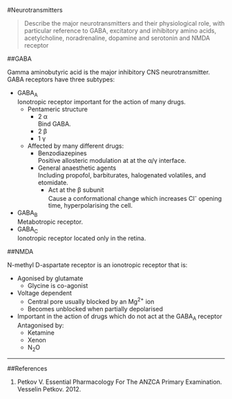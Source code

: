 #Neurotransmitters

> Describe the major neurotransmitters and their physiological role, with particular reference to GABA, excitatory and inhibitory amino acids, acetylcholine, noradrenaline, dopamine and serotonin and NMDA receptor

##GABA

Gamma aminobutyric acid is the major inhibitory CNS neurotransmitter. GABA receptors have three subtypes:
* GABA<sub>A</sub>  
Ionotropic receptor important for the action of many drugs.
    * Pentameric structure
        * 2 α  
        Bind GABA.
        * 2 β
        * 1 γ
    * Affected by many different drugs:
        * Benzodiazepines  
        Positive allosteric modulation at at the α/γ interface.
        * General anaesthetic agents  
        Including propofol, barbiturates, halogenated volatiles, and etomidate.
            * Act at the β subunit  
            Cause a conformational change which increases Cl<sup>-</sup> opening time, hyperpolarising the cell.
* GABA<sub>B</sub>  
Metabotropic receptor.
* GABA<sub>C</sub>  
Ionotropic receptor located only in the retina.


##NMDA

N-methyl D-aspartate receptor is an ionotropic receptor that is:
* Agonised by glutamate
    * Glycine is co-agonist
* Voltage dependent  
    * Central pore usually blocked by an Mg<sup>2+</sup> ion
    * Becomes unblocked when partially depolarised
* Important in the action of drugs which do not act at the GABA<sub>A</sub> receptor   
Antagonised by:
    * Ketamine
    * Xenon
    * N<sub>2</sub>O
---

##References
1. Petkov V. Essential Pharmacology For The ANZCA Primary Examination. Vesselin Petkov. 2012.
